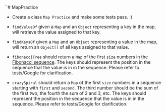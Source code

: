 ``# MapPractice

* Create a class `Map Practice` and make some tests pass. :)

* `findValueOf` given a `Map` and an `Object` representing a key in the map, will retrieve the value assigned to that key.

* `findKeysOf` given a `Map` and an `Object` representing a value in the map, will return an `Object[]` of all keys assigned to that value.

* `fibonacciTree` should return a `Map` of the first `size` numbers in the [Fibonacci sequence](https://www.mathsisfun.com/numbers/fibonacci-sequence.html). The keys should represent the position in the sequence that the value is in in the sequence. Please refer to tests/Google for clarification.

* `crazySpiral` should return a `Map` of the first `size` numbers in a sequence starting with `first` and `second`. The third number should be the sum of the first two, the fourth the sum of 2 and 3, etc. The keys should represent the position in the sequence that the value is in in the sequence. Please refer to tests/Google for clarification.
